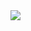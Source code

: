 <a href="https://mahmoudyusof.github.io/" target="_blank">
  <img align="center" src="https://github-readme-stats.vercel.app/api?username=mahmoudyusof&show_icons=true&theme=dark" />
</a>

<!--
**mahmoudyusof/mahmoudyusof** is a ✨ _special_ ✨ repository because its `README.md` (this file) appears on your GitHub profile.

Here are some ideas to get you started:

- 🔭 I’m currently working on ...
- 🌱 I’m currently learning ...
- 👯 I’m looking to collaborate on ...
- 🤔 I’m looking for help with ...
- 💬 Ask me about ...
- 📫 How to reach me: ...
- 😄 Pronouns: ...
- ⚡ Fun fact: ...
-->
